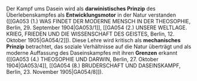 
Der Kampf ums Dasein wird als **darwinistisches Prinzip** des Überlebenskampfes als **Entwicklungsmotor** in der Natur verstanden ([[GA053 (1.) WAS FINDET DER MODERNE MENSCH IN DER THEOSOPHIE, Berlin, 29. September 1904|GA053/1]], [[GA054 (2.) UNSERE WELTLAGE. KRIEG, FRIEDEN UND DIE WISSENSCHAFT DES GEISTES, Berlin, 12. Oktober 1905|GA054/2]]). Diese Lehre wird kritisch als **mechanisches Prinzip** betrachtet, das soziale Verhältnisse auf die Natur überträgt und als moderne Auffassung des Daseinskampfes mit ihren **Grenzen** erkannt ([[GA053 (4.) THEOSOPHIE UND DARWIN, Berlin, 27. Oktober 1904|GA053/4]], [[GA054 (8.) BRUDERSCHAFT UND DASEINSKAMPF, Berlin, 23. November 1905|GA054/8]]).
